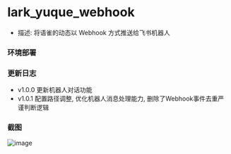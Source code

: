 # lark_yuque_webhook
- 描述: 将语雀的动态以 Webhook 方式推送给飞书机器人

### 环境部署


### 更新日志
- v1.0.0 更新机器人对话功能
- v1.0.1 配置路径调整, 优化机器人消息处理能力, 删除了Webhook事件去重严谨判断逻辑



### 截图
![image](https://user-images.githubusercontent.com/58482090/166675476-3866a1e4-3f58-4eec-a2da-6dd2211793be.png)
